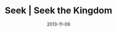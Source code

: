 ---
layout: music 
title: "Seek | Seek the Kingdom"
series: "Kingdom Come"
date: 2013-11-09 
description: "Brian Tome talks about Seeking the Kingdom"
audio: "http://www.crossroads.net/players/media/hq/110913forweb.mp3"
audio-duration: "42:37"
src: "http://www.crossroads.net/players/media/mediumHz/Kingdom_190x110.jpg"
---
